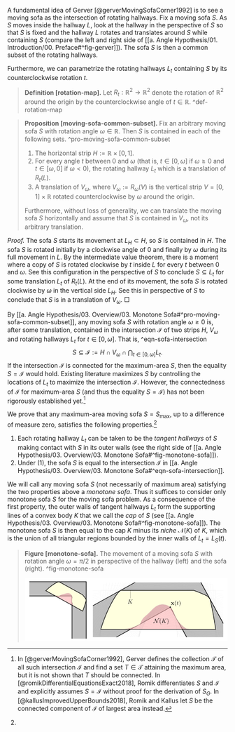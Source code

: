 A fundamental idea of Gerver [@gerverMovingSofaCorner1992] is to see a moving sofa as the intersection of rotating hallways. Fix a moving sofa $S$. As $S$ moves inside the hallway $L$, look at the hallway in the perspective of $S$ so that $S$ is fixed and the hallway $L$ rotates and translates around $S$ while containing $S$ (compare the left and right side of [[a. Angle Hypothesis/01. Introduction/00. Preface#^fig-gerver]]). The sofa $S$ is then a common subset of the rotating hallways.

Furthermore, we can parametrize the rotating hallways $L_t$ containing $S$ by its counterclockwise rotation $t$.

> __Definition [rotation-map].__ Let $R_t : \mathbb{R}^2 \to \mathbb{R}^2$ denote the rotation of $\mathbb{R}^2$ around the origin by the counterclockwise angle of $t \in \mathbb{R}$. ^def-rotation-map

> __Proposition [moving-sofa-common-subset].__ Fix an arbitrary moving sofa $S$ with rotation angle $\omega \in \mathbb{R}$. Then $S$ is contained in each of the following sets. ^pro-moving-sofa-common-subset
> 
> 1. The horizontal strip $H := \mathbb{R} \times [0, 1]$.
> 2. For every angle $t$ between $0$ and $\omega$ (that is, $t \in [0, \omega]$ if $\omega \geq 0$ and $t \in [\omega, 0]$ if $\omega < 0$), the rotating hallway $L_t$ which is a translation of $R_t(L)$.
> 3. A translation of $V_\omega$, where $V_\omega := R_\omega(V)$ is the vertical strip $V = [0, 1] \times \mathbb{R}$ rotated counterclockwise by $\omega$ around the origin.
>  
> Furthermore, without loss of generality, we can translate the moving sofa $S$ horizontally and assume that $S$ is contained in $V_\omega$, not its arbitrary translation.

_Proof._ The sofa $S$ starts its movement at $L_H \subset H$, so $S$ is contained in $H$. The sofa $S$ is rotated initially by a clockwise angle of $0$ and finally by $\omega$ during its full movement in $L$. By the intermediate value theorem, there is a moment where a copy of $S$ is rotated clockwise by $t$ inside $L$ for every $t$ between $0$ and $\omega$. See this configuration in the perspective of $S$ to conclude $S \subseteq L_t$ for some translation $L_t$ of $R_t(L)$. At the end of its movement, the sofa $S$ is rotated clockwise by $\omega$ in the vertical side $L_H$. See this in perspective of $S$ to conclude that $S$ is in a translation of $V_\omega$. □

By [[a. Angle Hypothesis/03. Overview/03. Monotone Sofa#^pro-moving-sofa-common-subset]], any moving sofa $S$ with rotation angle $\omega \geq 0$ is, after some translation, contained in the intersection $\mathcal{I}$ of two strips $H$, $V_\omega$ and rotating hallways $L_t$ for $t \in [0, \omega]$. That is, ^eqn-sofa-intersection
$$
S \subseteq \mathcal{I} := H \cap V_\omega \cap \bigcap_{t \in [0, \omega]} L_t.
$$
If the intersection $\mathcal{I}$ is connected for the maximum-area $S$, then the equality $S = \mathcal{I}$ would hold. Existing literature maximizes $S$ by controlling the locations of $L_t$ to maximize the intersection $\mathcal{I}$. However, the connectedness of $\mathcal{I}$ for maximum-area $S$ (and thus the equality $S = \mathcal{I}$) has not been rigorously established yet.[^connectedness]

We prove that any maximum-area moving sofa $S = S_{\max}$, up to a difference of measure zero, satisfies the following properties.[^measure-zero-diff]

1. Each rotating hallway $L_t$ can be taken to be the _tangent hallways_ of $S$ making contact with $S$ in its outer walls (see the right side of [[a. Angle Hypothesis/03. Overview/03. Monotone Sofa#^fig-monotone-sofa]]).
2. Under (1), the sofa $S$ is equal to the intersection $\mathcal{I}$ in [[a. Angle Hypothesis/03. Overview/03. Monotone Sofa#^eqn-sofa-intersection]].

We will call any moving sofa $S$ (not necessarily of maximum area) satisfying the two properties above a _monotone sofa_. Thus it suffices to consider only monotone sofa $S$ for the moving sofa problem. As a consequence of the first property, the outer walls of tangent hallways $L_t$ form the supporting lines of a convex body $K$ that we call the _cap_ of $S$ (see [[a. Angle Hypothesis/03. Overview/03. Monotone Sofa#^fig-monotone-sofa]]). The monotone sofa $S$ is then equal to the cap $K$ minus its _niche_ $\mathcal{N}(K)$ of $K$, which is the union of all triangular regions bounded by the inner walls of $L_t = L_S(t)$.

> __Figure [monotone-sofa].__ The movement of a moving sofa $S$ with rotation angle $\omega = \pi/2$ in perspective of the hallway (left) and the sofa (right). ^fig-monotone-sofa
> 
> ![100%](images/monotone-sofa-combined.svg)

[^translation]: Technically, translating the moving sofa $S$ may invalidate the initial condition $S \subseteq L_H$. We will relax the full [[c. Upper Bound A1/10. Notations and conventions/00. Preface#^def-sofa]] of a moving sofa $S$ so that only some translation of $S$ is required to be movable from $L_H$ to $L_V$ inside $L$.

[^connectedness]: In [@gerverMovingSofaCorner1992], Gerver defines the collection $\mathcal{T}$ of all such intersection $\mathcal{I}$ and find a set $T \in \mathcal{T}$ attaining the maximum area, but it is not shown that $T$ should be connected. In [@romikDifferentialEquationsExact2018], Romik differentiates $S$ and $\mathcal{I}$ and explicitly assumes $S = \mathcal{I}$ without proof for the derivation of $S_G$. In [@kallusImprovedUpperBounds2018], Romik and Kallus let $S$ be the connected component of $\mathcal{I}$ of largest area instead.

[^measure-zero-diff]: 